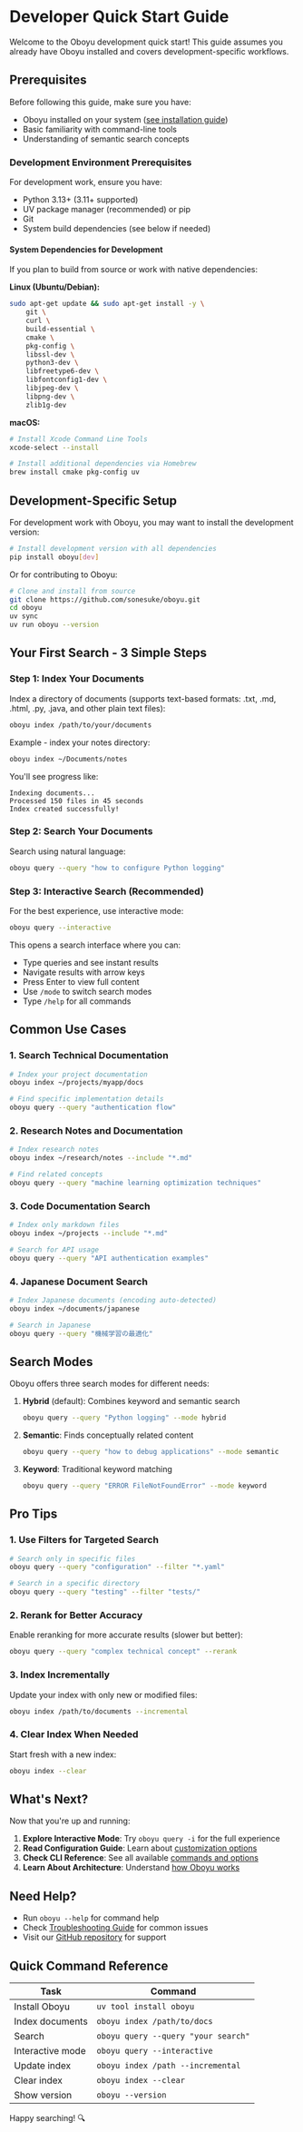 # Developer Quick Start Guide

Welcome to the Oboyu development quick start! This guide assumes you already have Oboyu installed and covers development-specific workflows.

## Prerequisites

Before following this guide, make sure you have:
- Oboyu installed on your system ([see installation guide](../getting-started/installation))
- Basic familiarity with command-line tools
- Understanding of semantic search concepts

### Development Environment Prerequisites

For development work, ensure you have:
- Python 3.13+ (3.11+ supported)
- UV package manager (recommended) or pip
- Git
- System build dependencies (see below if needed)

#### System Dependencies for Development

If you plan to build from source or work with native dependencies:

**Linux (Ubuntu/Debian):**
```bash
sudo apt-get update && sudo apt-get install -y \
    git \
    curl \
    build-essential \
    cmake \
    pkg-config \
    libssl-dev \
    python3-dev \
    libfreetype6-dev \
    libfontconfig1-dev \
    libjpeg-dev \
    libpng-dev \
    zlib1g-dev
```

**macOS:**
```bash
# Install Xcode Command Line Tools
xcode-select --install

# Install additional dependencies via Homebrew
brew install cmake pkg-config uv
```

## Development-Specific Setup

For development work with Oboyu, you may want to install the development version:

```bash
# Install development version with all dependencies
pip install oboyu[dev]
```

Or for contributing to Oboyu:

```bash
# Clone and install from source
git clone https://github.com/sonesuke/oboyu.git
cd oboyu
uv sync
uv run oboyu --version
```

## Your First Search - 3 Simple Steps

### Step 1: Index Your Documents

Index a directory of documents (supports text-based formats: .txt, .md, .html, .py, .java, and other plain text files):

```bash
oboyu index /path/to/your/documents
```

Example - index your notes directory:
```bash
oboyu index ~/Documents/notes
```

You'll see progress like:
```
Indexing documents...
Processed 150 files in 45 seconds
Index created successfully!
```

### Step 2: Search Your Documents

Search using natural language:

```bash
oboyu query --query "how to configure Python logging"
```

### Step 3: Interactive Search (Recommended)

For the best experience, use interactive mode:

```bash
oboyu query --interactive
```

This opens a search interface where you can:
- Type queries and see instant results
- Navigate results with arrow keys
- Press Enter to view full content
- Use `/mode` to switch search modes
- Type `/help` for all commands

## Common Use Cases

### 1. Search Technical Documentation
```bash
# Index your project documentation
oboyu index ~/projects/myapp/docs

# Find specific implementation details
oboyu query --query "authentication flow"
```

### 2. Research Notes and Documentation
```bash
# Index research notes
oboyu index ~/research/notes --include "*.md"

# Find related concepts
oboyu query --query "machine learning optimization techniques"
```

### 3. Code Documentation Search
```bash
# Index only markdown files
oboyu index ~/projects --include "*.md"

# Search for API usage
oboyu query --query "API authentication examples"
```

### 4. Japanese Document Search
```bash
# Index Japanese documents (encoding auto-detected)
oboyu index ~/documents/japanese

# Search in Japanese
oboyu query --query "機械学習の最適化"
```

## Search Modes

Oboyu offers three search modes for different needs:

1. **Hybrid** (default): Combines keyword and semantic search
   ```bash
   oboyu query --query "Python logging" --mode hybrid
   ```

2. **Semantic**: Finds conceptually related content
   ```bash
   oboyu query --query "how to debug applications" --mode semantic
   ```

3. **Keyword**: Traditional keyword matching
   ```bash
   oboyu query --query "ERROR FileNotFoundError" --mode keyword
   ```

## Pro Tips

### 1. Use Filters for Targeted Search
```bash
# Search only in specific files
oboyu query --query "configuration" --filter "*.yaml"

# Search in a specific directory
oboyu query --query "testing" --filter "tests/"
```

### 2. Rerank for Better Accuracy
Enable reranking for more accurate results (slower but better):
```bash
oboyu query --query "complex technical concept" --rerank
```

### 3. Index Incrementally
Update your index with only new or modified files:
```bash
oboyu index /path/to/documents --incremental
```

### 4. Clear Index When Needed
Start fresh with a new index:
```bash
oboyu index --clear
```

## What's Next?

Now that you're up and running:

1. **Explore Interactive Mode**: Try `oboyu query -i` for the full experience
2. **Read Configuration Guide**: Learn about [customization options](../reference/configuration.md)
3. **Check CLI Reference**: See all available [commands and options](cli.md)
4. **Learn About Architecture**: Understand [how Oboyu works](architecture.md)

## Need Help?

- Run `oboyu --help` for command help
- Check [Troubleshooting Guide](../troubleshooting/troubleshooting.md) for common issues
- Visit our [GitHub repository](https://github.com/sonesuke/oboyu) for support

## Quick Command Reference

| Task | Command |
|------|---------|
| Install Oboyu | `uv tool install oboyu` |
| Index documents | `oboyu index /path/to/docs` |
| Search | `oboyu query --query "your search"` |
| Interactive mode | `oboyu query --interactive` |
| Update index | `oboyu index /path --incremental` |
| Clear index | `oboyu index --clear` |
| Show version | `oboyu --version` |

Happy searching! 🔍